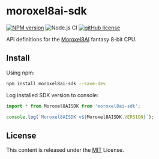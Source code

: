 # moroxel8ai-sdk

[![NPM version](https://img.shields.io/npm/v/moroxel8ai-sdk.svg)](https://www.npmjs.com/package/moroxel8ai-sdk)
![Node.js CI](https://github.com/moroboxai/moroxel8ai-sdk/workflows/Node.js%20CI/badge.svg)
[![gitHub license](https://img.shields.io/badge/license-MIT-blue.svg)](https://github.com/moroboxai/moroxel8ai-sdk/blob/master/LICENSE)

API definitions for the [Moroxel8AI](https://github.com/moroboxai/moroxel8ai) fantasy 8-bit CPU.

## Install

Using npm:

```bash
npm install moroxel8ai-sdk --save-dev
```

Log installed SDK version to console:

```js
import * from Moroxel8AISDK from 'moroxel8ai-sdk';

console.log(`Moroxel8AISDK v${Moroxel8AISDK.VERSION}`);
```

## License

This content is released under the [MIT](http://opensource.org/licenses/MIT) License.
